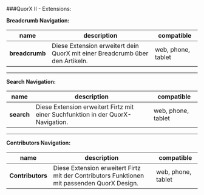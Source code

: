 ###QuorX II - Extensions:

**Breadcrumb Navigation:**

name | description | compatible
------------ | ------------- | ------------- 
**breadcrumb** | Diese Extension erweitert dein QuorX mit einer Breadcrumb über den Artikeln. | web, phone, tablet


****

**Search Navigation:**

name | description | compatible
------------ | ------------- | ------------- 
**search** | Diese Extension erweitert Firtz mit einer Suchfunktion in der QuorX-Navigation. | web, phone, tablet

****

**Contributors Navigation:**

name | description | compatible
------------ | ------------- | ------------- 
**Contributors** | Diese Extension erweitert Firtz mit der Contributors Funktionen mit passenden QuorX Design.| web, phone, tablet

